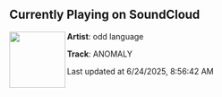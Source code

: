 ## Currently Playing on SoundCloud

[<img align="left" width="100" src="https://i1.sndcdn.com/artworks-tD8t77I1QIcbMq24-Dzls3g-t500x500.png">](https://soundcloud.com/oddlanguage/anomaly)

**Artist**: odd language 

**Track**: ANOMALY

Last updated at 6/24/2025, 8:56:42 AM
